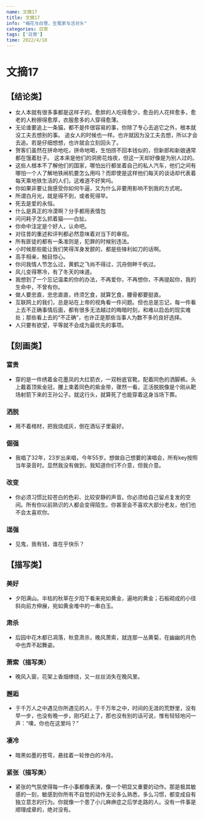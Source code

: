 ```yaml
---
name: 文摘17
title: 文摘17
info: "梅花与白雪，生冤家与活对头"
categories: 日常
tags: ['日常']
time: 2022/4/18
---
```


# 文摘17

## 【结论类】

- 女人本就有很多事都是这样子的。愈胖的人吃得愈少，愈丑的人花样愈多，愈老的人粉擦得愈厚，衣服愈多的人穿得愈薄。
- 无论谁要追上一条猫，都不是件很容易的事，你除了专心去追它之外，根本就没工夫去想别的事。
  追女人的时候也一样。也许就因为没工夫去想，所以才会去追。若是仔细想想，也许就会立刻回头了。
- 贺客们虽然在拼命地吃，拼命地喝，生怕捞不回本钱似的，但新郎和新娘通常都在饿着肚子。
  这本来是他们的洞房花烛夜，但这一天却好像是为别人过的。
- 这些人根本不了解他们的国家，哪怕出行都坐着自己的私人汽车，他们之间有哪怕一个人了解地铁闸机要怎么用吗？而即使是这样他们每天的谈话却代表着每天乘地铁生活的人们，这难道不好笑吗。
- 你如果非要让我感受你如何牛逼，又为什么非要用影响不到我的方式呢。
- 所谓白月光，就是得不到，或者死得早。
- 死去是爱的永恒。
- 什么是真正的冷漠啊？分手都用表情包
- 问问耗子怎么抓着猫——白扯。
- 你命中注定是个好人，认命吧。
- 对往昔的重述和评判都必然意味着对当下的审视。
- 所有匪徒的都有一条准则是，犯罪的时候别违法。
- 小时候那些能让我们笑得浑身发颤的，都是些锋利如刀的话啊。
- 高手相亲，触目惊心。
- 你问我情人节怎么过，黄鹤之飞尚不得过，沉舟侧畔千帆过。
- 风儿变得寒冷，有了冬天的味道。
- 我想到了一个忘记温柔的你的办法，不再爱你，不再想你，不再提起你，我的生命中，不曾有你。
- 做人要忠直，忠忠直直，终须乞食，就算乞食，腰骨都要挺直。
- 互联网上的我们，总是站在上帝的视角看一件问题。但也总是忘记，每一件看上去不正确事情后面，都有很多无法越过的晦暗时刻，和难以启齿的现实难处；那些看上去的“不正确”，也许正是那些当事人为数不多的良好选择。
- 人只要有欲望，平等就不会成为最优先的事项。

## 【刻画类】

### 富贵

- 穿的是一件绣着金花墨凤的大红箭衣，一双粉底官靴，配着同色的洒脚裤。头上戴着顶紫金冠，腰上束着同色的紫金带，骤然一看，正活脱脱像是个刚从靶场射箭下来的王孙公子。就这行头，就算死了也能穿着这身当场下葬。

### 洒脱

- 用不着棺材，把我烧成灰，倒在酒坛子里最好。

### 倔强

- 我唱了32年，23岁出来唱，今年55岁。想做自己想要的演唱会，所有key按照当年录音时。显然我没有做到，我知道你们不介意，但我介意。

### 改变

- 你必须习惯比较苍白的色彩、比较安静的声音。你必须给自己留点复发的空间。所有你以前熟识的人都会变得陌生。你甚至会不喜欢大部分老友，他们也不会太喜欢你。

### 逞强

-  见鬼，我有钱，谁在乎快乐？

## 【描写类】

### 美好

- 夕阳满山。半枯的秋草在夕阳下看来宛如黄金，遍地的黄金；石板砌成的小径斜向前方伸展，宛如黄金堆中的一串白玉。

### 肃杀

- 后园中花木都已凋落，秋意肃杀，晚风萧索，就连那一丛黄菊，在幽幽的月色中也弄不起舞姿。

### 萧索（描写类）

- 晚风入窗，花架上香烟缭绕，又一丝丝消失在晚风里。

### 邂逅

- 于千万人之中遇见你所遇见的人，于千万年之中，时间的无涯的荒野里，没有早一步，也没有晚一步，刚巧赶上了，那也没有别的话可说，惟有轻轻地问一声：“噢，你也在这里吗？”

### 凄冷

- 暗黑如墨的苍穹，悬挂着一轮惨白的冷月。

### 紧张（描写类）

- 紧张的气氛使得每一件小事都像表演，像一个明显又重要的动作。那是极其敏感的一刻，敏感到你所有不自觉的动作无论多么熟悉，多么习惯，都变成自有独立意志的行为。你就像一个患了小儿麻痹症之后学走路的人。没有一件事是顺理成章的，绝对没有。







